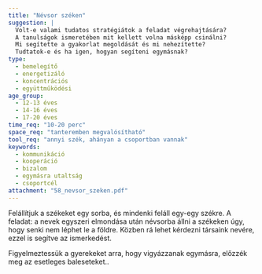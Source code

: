 ```yaml
---
title: "Névsor széken"
suggestion: | 
  Volt-e valami tudatos stratégiátok a feladat végrehajtására? 
  A tanulságok ismeretében mit kellett volna másképp csinálni? 
  Mi segítette a gyakorlat megoldását és mi nehezítette?
  Tudtatok-e és ha igen, hogyan segíteni egymásnak?
type:
  - bemelegítő
  - energetizáló
  - koncentrációs
  - együttműködési
age_group:
  - 12-13 éves
  - 14-16 éves
  - 17-20 éves
time_req: "10-20 perc"
space_req: "tanteremben megvalósítható"
tool_req: "annyi szék, ahányan a csoportban vannak"
keywords: 
  - kommunikáció
  - kooperáció
  - bizalom
  - egymásra utaltság
  - csoportcél
attachment: "58_nevsor_szeken.pdf"
---
```


Felállítjuk a székeket egy sorba, és mindenki feláll egy-egy székre. A feladat: a nevek egyszeri elmondása után névsorba állni a székeken úgy, hogy senki nem léphet le a földre. Közben rá lehet kérdezni társaink nevére, ezzel is segítve az ismerkedést.

Figyelmeztessük a gyerekeket arra, hogy vigyázzanak egymásra, előzzék meg az esetleges baleseteket..
  
  
